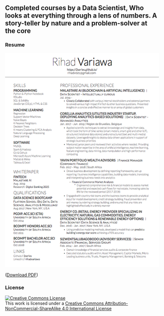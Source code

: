 ## Completed courses by a Data Scientist, Who looks at everything through a lens of numbers. A story-teller by nature and a problem-solver at the core

### Resume
<img src="./image_gallery/rv_resume.png" align="" title="RIHAD VARIAWA, Data Scientist - Who has fun LEARNING, EXPLORING & GROWING" width="550" height="700">

([Download PDF](image_gallery/rihad_variawa_resume.pdf))

### License
<a rel="license" href="http://creativecommons.org/licenses/by-nc-sa/4.0/"><img alt="Creative Commons License" style="border-width:0" src="https://i.creativecommons.org/l/by-nc-sa/4.0/88x31.png" /></a><br />This work is licensed under a <a rel="license" href="http://creativecommons.org/licenses/by-nc-sa/4.0/">Creative Commons Attribution-NonCommercial-ShareAlike 4.0 International License</a>
